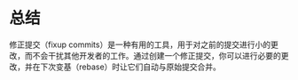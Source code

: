 # 总结

修正提交（fixup commits）是一种有用的工具，用于对之前的提交进行小的更改，而不会干扰其他开发者的工作。通过创建一个修正提交，你可以进行必要的更改，并在下次变基（rebase）时让它们自动与原始提交合并。
